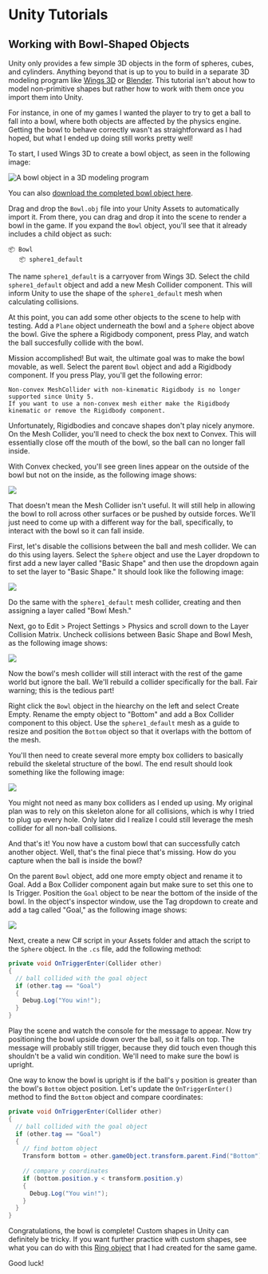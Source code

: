 # Unity Tutorials

## Working with Bowl-Shaped Objects

Unity only provides a few simple 3D objects in the form of spheres, cubes, and cylinders. Anything beyond that is up to you to build in a separate 3D modeling program like [Wings 3D](http://www.wings3d.com/) or [Blender](https://www.blender.org/). This tutorial isn't about how to model non-primitive shapes but rather how to work with them once you import them into Unity.

For instance, in one of my games I wanted the player to try to get a ball to fall into a bowl, where both objects are affected by the physics engine. Getting the bowl to behave correctly wasn't as straightforward as I had hoped, but what I ended up doing still works pretty well!

To start, I used Wings 3D to create a bowl object, as seen in the following image:

![A bowl object in a 3D modeling program](./images/01-wings-bowl.png)

You can also [download the completed bowl object here](./assets/Bowl.obj).

Drag and drop the `Bowl.obj` file into your Unity Assets to automatically import it. From there, you can drag and drop it into the scene to render a bowl in the game. If you expand the `Bowl` object, you'll see that it already includes a child object as such:

```text
📦 Bowl
   📦 sphere1_default
```

The name `sphere1_default` is a carryover from Wings 3D. Select the child `sphere1_default` object and add a new Mesh Collider component. This will inform Unity to use the shape of the `sphere1_default` mesh when calculating collisions.

At this point, you can add some other objects to the scene to help with testing. Add a `Plane` object underneath the bowl and a `Sphere` object above the bowl. Give the sphere a Rigidbody component, press Play, and watch the ball succesfully collide with the bowl.

Mission accomplished! But wait, the ultimate goal was to make the bowl movable, as well. Select the parent `Bowl` object and add a Rigidbody component. If you press Play, you'll get the following error:

```text
Non-convex MeshCollider with non-kinematic Rigidbody is no longer supported since Unity 5.
If you want to use a non-convex mesh either make the Rigidbody kinematic or remove the Rigidbody component.
```

Unfortunately, Rigidbodies and concave shapes don't play nicely anymore. On the Mesh Collider, you'll need to check the box next to Convex. This will essentially close off the mouth of the bowl, so the ball can no longer fall inside.

With Convex checked, you'll see green lines appear on the outside of the bowl but not on the inside, as the following image shows:

![](./images/02-ball-bowl.png)

That doesn't mean the Mesh Collider isn't useful. It will still help in allowing the bowl to roll across other surfaces or be pushed by outside forces. We'll just need to come up with a different way for the ball, specifically, to interact with the bowl so it can fall inside.

First, let's disable the collisions between the ball and mesh collider. We can do this using layers. Select the `Sphere` object and use the Layer dropdown to first add a new layer called "Basic Shape" and then use the dropdown again to set the layer to "Basic Shape." It should look like the following image:

![](./images/03-add-layer.png)

Do the same with the `sphere1_default` mesh collider, creating and then assigning a layer called "Bowl Mesh."

Next, go to Edit > Project Settings > Physics and scroll down to the Layer Collision Matrix. Uncheck collisions between Basic Shape and Bowl Mesh, as the following image shows:

![](./images/04-physics-layers.png)

Now the bowl's mesh collider will still interact with the rest of the game world but ignore the ball. We'll rebuild a collider specifically for the ball. Fair warning; this is the tedious part!

Right click the `Bowl` object in the hiearchy on the left and select Create Empty. Rename the empty object to "Bottom" and add a Box Collider component to this object. Use the `sphere1_default` mesh as a guide to resize and position the `Bottom` object so that it overlaps with the bottom of the mesh.

You'll then need to create several more empty box colliders to basically rebuild the skeletal structure of the bowl. The end result should look something like the following image:

![](./images/05-box-colliders.png)

You might not need as many box colliders as I ended up using. My original plan was to rely on this skeleton alone for all collisions, which is why I tried to plug up every hole. Only later did I realize I could still leverage the mesh collider for all non-ball collisions.

And that's it! You now have a custom bowl that can successfully catch another object. Well, that's the final piece that's missing. How do you capture when the ball is inside the bowl?

On the parent `Bowl` object, add one more empty object and rename it to Goal. Add a Box Collider component again but make sure to set this one to Is Trigger. Position the `Goal` object to be near the bottom of the inside of the bowl. In the object's inspector window, use the Tag dropdown to create and add a tag called "Goal," as the following image shows:

![](./images/06-goal-tag.png)

Next, create a new C# script in your Assets folder and attach the script to the `Sphere` object. In the `.cs` file, add the following method:

```csharp
private void OnTriggerEnter(Collider other)
{
  // ball collided with the goal object
  if (other.tag == "Goal")
  {
    Debug.Log("You win!");
  }
}
```

Play the scene and watch the console for the message to appear. Now try positioning the bowl upside down over the ball, so it falls on top. The message will probably still trigger, because they did touch even though this shouldn't be a valid win condition. We'll need to make sure the bowl is upright.

One way to know the bowl is upright is if the ball's `y` position is greater than the bowl's `Bottom` object position. Let's update the `OnTriggerEnter()` method to find the `Bottom` object and compare coordinates:

```csharp
private void OnTriggerEnter(Collider other)
{
  // ball collided with the goal object
  if (other.tag == "Goal")
  {
    // find bottom object
    Transform bottom = other.gameObject.transform.parent.Find("Bottom").transform;
    
    // compare y coordinates
    if (bottom.position.y < transform.position.y) 
    {
      Debug.Log("You win!");
    }
  }
}
```

Congratulations, the bowl is complete! Custom shapes in Unity can definitely be tricky. If you want further practice with custom shapes, see what you can do with this [Ring object](./assets/Ring.obj) that I had created for the same game.

Good luck!
